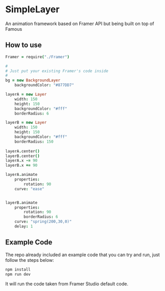 # SimpleLayer
An animation framework based on Framer API but being built on top of Famous

## How to use

``` coffeescript
Framer = require("./Framer")

#
# Just put your existing Framer's code inside 
#
bg = new BackgroundLayer
    backgroundColor: "#877DD7"

layerA = new Layer
    width: 150
    height: 150
    backgroundColor: "#fff"
    borderRadius: 6

layerB = new Layer
    width: 150
    height: 150
    backgroundColor: "#fff"
    borderRadius: 150
    
layerA.center()
layerB.center()
layerA.x -= 90
layerB.x += 90

layerA.animate 
    properties:
        rotation: 90
    curve: "ease"


layerB.animate 
    properties:
        rotation: 90
        borderRadius: 6
    curve: "spring(200,30,0)"
    delay: 1
```

## Example Code
The repo already included an example code that you can try and run, just follow the steps below:

```javascript
npm install
npm run dev
```

It will run the code taken from Framer Studio default code.